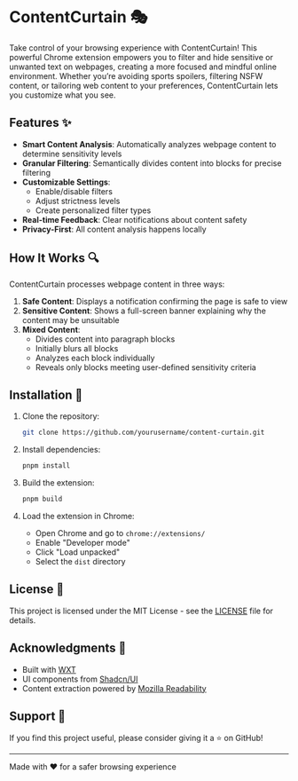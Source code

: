 # ContentCurtain 🎭

Take control of your browsing experience with ContentCurtain! This powerful Chrome extension empowers you to filter and hide sensitive or unwanted text on webpages, creating a more focused and mindful online environment. Whether you’re avoiding sports spoilers, filtering NSFW content, or tailoring web content to your preferences, ContentCurtain lets you customize what you see.

## Features ✨

- **Smart Content Analysis**: Automatically analyzes webpage content to determine sensitivity levels
- **Granular Filtering**: Semantically divides content into blocks for precise filtering
- **Customizable Settings**:
  - Enable/disable filters
  - Adjust strictness levels
  - Create personalized filter types
- **Real-time Feedback**: Clear notifications about content safety
- **Privacy-First**: All content analysis happens locally

## How It Works 🔍

ContentCurtain processes webpage content in three ways:

1. **Safe Content**: Displays a notification confirming the page is safe to view
2. **Sensitive Content**: Shows a full-screen banner explaining why the content may be unsuitable
3. **Mixed Content**:
   - Divides content into paragraph blocks
   - Initially blurs all blocks
   - Analyzes each block individually
   - Reveals only blocks meeting user-defined sensitivity criteria

## Installation 🚀

1. Clone the repository:

   ```bash
   git clone https://github.com/yourusername/content-curtain.git
   ```

2. Install dependencies:

   ```bash
   pnpm install
   ```

3. Build the extension:

   ```bash
   pnpm build
   ```

4. Load the extension in Chrome:
   - Open Chrome and go to `chrome://extensions/`
   - Enable "Developer mode"
   - Click "Load unpacked"
   - Select the `dist` directory

## License 📄

This project is licensed under the MIT License - see the [LICENSE](LICENSE) file for details.

## Acknowledgments 🙏

- Built with [WXT](https://wxt.dev)
- UI components from [Shadcn/UI](https://ui.shadcn.com)
- Content extraction powered by [Mozilla Readability](https://github.com/mozilla/readability)

## Support 💪

If you find this project useful, please consider giving it a ⭐️ on GitHub!

---

Made with ❤️ for a safer browsing experience
